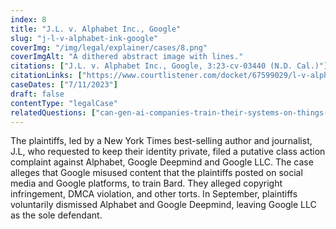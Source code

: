 ```yaml
---
index: 8
title: "J.L. v. Alphabet Inc., Google"
slug: "j-l-v-alphabet-ink-google"
coverImg: "/img/legal/explainer/cases/8.png"
coverImgAlt: "A dithered abstract image with lines."
citations: ["J.L. v. Alphabet Inc., Google, 3:23-cv-03440 (N.D. Cal.)"]
citationLinks: ["https://www.courtlistener.com/docket/67599029/l-v-alphabet-inc/"]
caseDates: ["7/11/2023"]
draft: false 
contentType: "legalCase"
relatedQuestions: ["can-gen-ai-companies-train-their-systems-on-things-i-made"]
---
```

The plaintiffs, led by a New York Times best-selling author and journalist, J.L, who requested to keep their identity private, filed a putative class action complaint against Alphabet, Google Deepmind and Google LLC. The case alleges that Google misused content that the plaintiffs posted on social media and Google platforms, to train Bard. They alleged copyright infringement, DMCA violation, and other torts. In September, plaintiffs voluntarily dismissed Alphabet and Google Deepmind, leaving Google LLC as the sole defendant.


